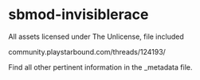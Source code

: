 # sbmod-invisiblerace

All assets licensed under The Unlicense, file included

community.playstarbound.com/threads/124193/

Find all other pertinent information in the _metadata file.

